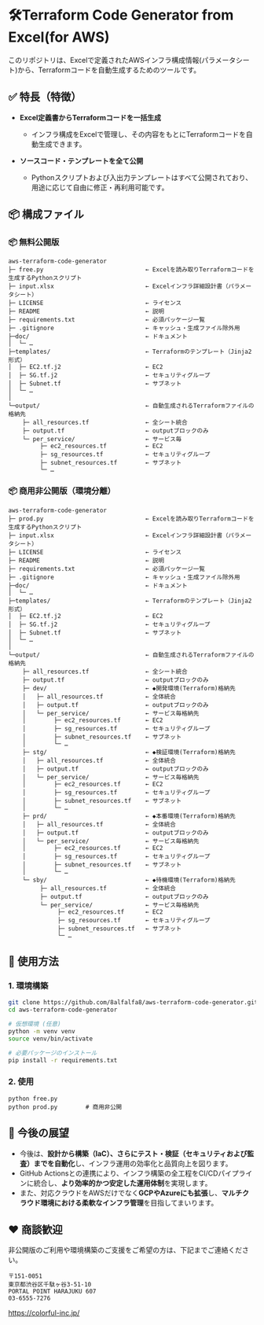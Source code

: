 
# 🛠️Terraform Code Generator from Excel(for AWS) 

このリポジトリは、Excelで定義されたAWSインフラ構成情報(パラメータシート)から、Terraformコードを自動生成するためのツールです。

## ✅ 特長（特徴）

* **Excel定義書からTerraformコードを一括生成** 
  - インフラ構成をExcelで管理し、その内容をもとにTerraformコードを自動生成できます。

* **ソースコード・テンプレートを全て公開** 
  - Pythonスクリプトおよび入出力テンプレートはすべて公開されており、用途に応じて自由に修正・再利用可能です。

## 📦 構成ファイル

### 📦 無料公開版

```
aws-terraform-code-generator
├─ free.py                             ← Excelを読み取りTerraformコードを生成するPythonスクリプト
├─ input.xlsx                          ← Excelインフラ詳細設計書（パラメータシート）
├─ LICENSE                             ← ライセンス
├─ README                              ← 説明
├─ requirements.txt                    ← 必須パッケージ一覧
├─ .gitignore                          ← キャッシュ・生成ファイル除外用
├─doc/                                 ← ドキュメント
│  └─ …
├─templates/                           ← Terraformのテンプレート（Jinja2形式）
│  ├─ EC2.tf.j2                        ← EC2
│  ├─ SG.tf.j2                         ← セキュリティグループ
│  ├─ Subnet.tf                        ← サブネット
│  └─ …
│
└─output/                              ← 自動生成されるTerraformファイルの格納先
    ├─ all_resources.tf                ← 全シート統合
    ├─ output.tf                       ← outputブロックのみ
    └─ per_service/                    ← サービス毎
         ├─ ec2_resources.tf           ← EC2
         ├─ sg_resources.tf            ← セキュリティグループ
         ├─ subnet_resources.tf        ← サブネット
         └─ …

```

### 📦 商用非公開版（環境分離）

```
aws-terraform-code-generator
├─ prod.py                             ← Excelを読み取りTerraformコードを生成するPythonスクリプト
├─ input.xlsx                          ← Excelインフラ詳細設計書（パラメータシート）
├─ LICENSE                             ← ライセンス
├─ README                              ← 説明
├─ requirements.txt                    ← 必須パッケージ一覧
├─ .gitignore                          ← キャッシュ・生成ファイル除外用
├─doc/                                 ← ドキュメント
│  └─ …
├─templates/                           ← Terraformのテンプレート（Jinja2形式）
│  ├─ EC2.tf.j2                        ← EC2
│  ├─ SG.tf.j2                         ← セキュリティグループ
│  ├─ Subnet.tf                        ← サブネット
│  └─ …
│
└─output/                              ← 自動生成されるTerraformファイルの格納先
    ├─ all_resources.tf                ← 全シート統合
    ├─ output.tf                       ← outputブロックのみ
    ├─ dev/                            ← ◆開発環境(Terraform)格納先
    │   ├─ all_resources.tf            ← 全体統合
    │   ├─ output.tf                   ← outputブロックのみ
    │   └─ per_service/                ← サービス毎格納先
    │        ├─ ec2_resources.tf       ← EC2
    │        ├─ sg_resources.tf        ← セキュリティグループ
    │        ├─ subnet_resources.tf    ← サブネット
    │        └─ …
    ├─ stg/                            ← ◆検証環境(Terraform)格納先
    │   ├─ all_resources.tf            ← 全体統合
    │   ├─ output.tf                   ← outputブロックのみ
    │   └─ per_service/                ← サービス毎格納先
    │        ├─ ec2_resources.tf       ← EC2
    │        ├─ sg_resources.tf        ← セキュリティグループ
    │        ├─ subnet_resources.tf    ← サブネット
    │        └─ …
    ├─ prd/                            ← ◆本番環境(Terraform)格納先
    │   ├─ all_resources.tf            ← 全体統合
    │   ├─ output.tf                   ← outputブロックのみ
    │   └─ per_service/                ← サービス毎格納先
    │        ├─ ec2_resources.tf       ← EC2
    │        ├─ sg_resources.tf        ← セキュリティグループ
    │        ├─ subnet_resources.tf    ← サブネット
    │        └─ …
    └─ sby/                            ← ◆待機環境(Terraform)格納先
         ├─ all_resources.tf           ← 全体統合
         ├─ output.tf                  ← outputブロックのみ
         └─ per_service/               ← サービス毎格納先
              ├─ ec2_resources.tf      ← EC2
              ├─ sg_resources.tf       ← セキュリティグループ
              ├─ subnet_resources.tf   ← サブネット
              └─ …
```

## 📘 使用方法

### 1. 環境構築

```bash
git clone https://github.com/8alfalfa8/aws-terraform-code-generator.git
cd aws-terraform-code-generator

# 仮想環境 (任意)
python -m venv venv
source venv/bin/activate

# 必要パッケージのインストール
pip install -r requirements.txt
```

### 2. 使用
```
python free.py
python prod.py        # 商用非公開

```

## 🚀 今後の展望

* 今後は、**設計から構築（IaC）、さらにテスト・検証（セキュリティおよび監査）までを自動化**し、インフラ運用の効率化と品質向上を図ります。
* GitHub Actionsとの連携により、インフラ構築の全工程をCI/CDパイプラインに統合し、**より効率的かつ安定した運用体制**を実現します。
* また、対応クラウドをAWSだけでなく**GCPやAzureにも拡張**し、**マルチクラウド環境における柔軟なインフラ管理**を目指してまいります。

## ❤ 商談歓迎

非公開版のご利用や環境構築のご支援をご希望の方は、下記までご連絡ください。
```
〒151-0051
東京都渋谷区千駄ヶ谷3-51-10
PORTAL POINT HARAJUKU 607
03-6555-7276
```

https://colorful-inc.jp/



